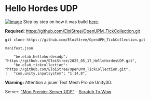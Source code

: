 # Hello Hordes UDP


[![image](https://github.com/user-attachments/assets/4fb10882-0f0e-4d24-870b-23df689fe179)](https://github.com/EloiStree/HelloRemoteUDPWS/blob/main/StepByStep.md)
Step by step on how it was build [here](https://github.com/EloiStree/HelloRemoteUDPWS/blob/main/StepByStep.md).


**Required**: https://github.com/EloiStree/OpenUPM_TickCollection.git
```
git clone https://github.com/EloiStree/OpenUPM_TickCollection.git
```
`manifest.json`
```
    "be.elab.hellohordesudp": "https://github.com/EloiStree/2025_05_17_HelloHordesUDP.git",
    "be.elab.tickcollection": "https://github.com/EloiStree/OpenUPM_TickCollection.git",   
|   "com.unity.inputsystem": "1.14.0", 
```
**Warning:** Attention a jouer Text Mesh Pro de Unity3D.  


Server: ["Mon Premier Server UDP"](https://github.com/EloiStree/HelloRemoteUDPWS/tree/main/MonPremierServeurPythonUDP) - [Scratch To Wow](https://github.com/EloiStree/2024_08_29_ScratchToWarcraft)
